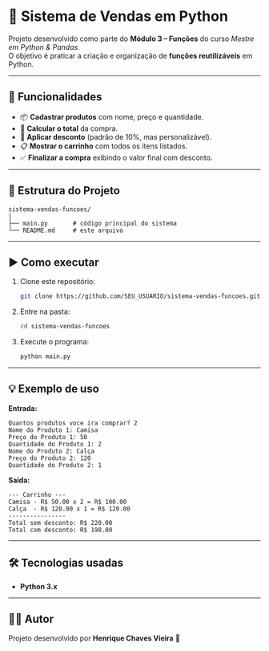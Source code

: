 # 🛒 Sistema de Vendas em Python

Projeto desenvolvido como parte do **Módulo 3 – Funções** do curso *Mestre em Python & Pandas*.  
O objetivo é praticar a criação e organização de **funções reutilizáveis** em Python.

---

## 📌 Funcionalidades
- 📦 **Cadastrar produtos** com nome, preço e quantidade.  
- 🧮 **Calcular o total** da compra.  
- 💸 **Aplicar desconto** (padrão de 10%, mas personalizável).  
- 📋 **Mostrar o carrinho** com todos os itens listados.  
- ✅ **Finalizar a compra** exibindo o valor final com desconto.

---

## 📂 Estrutura do Projeto
```
sistema-vendas-funcoes/
│
├── main.py       # código principal do sistema
└── README.md     # este arquivo
```

---

## ▶️ Como executar
1. Clone este repositório:
   ```bash
   git clone https://github.com/SEU_USUARIO/sistema-vendas-funcoes.git
   ```
2. Entre na pasta:
   ```bash
   cd sistema-vendas-funcoes
   ```
3. Execute o programa:
   ```bash
   python main.py
   ```

---

## 💡 Exemplo de uso

**Entrada:**
```
Quantos produtos voce ira comprar? 2
Nome do Produto 1: Camisa
Preço do Produto 1: 50
Quantidade do Produto 1: 2
Nome do Produto 2: Calça
Preço do Produto 2: 120
Quantidade do Produto 2: 1
```

**Saída:**
```
--- Carrinho ---
Camisa - R$ 50.00 x 2 = R$ 100.00
Calça  - R$ 120.00 x 1 = R$ 120.00
----------------
Total sem desconto: R$ 220.00
Total com desconto: R$ 198.00
```

---

## 🛠️ Tecnologias usadas
- **Python 3.x**

---

## 👨‍💻 Autor
Projeto desenvolvido por **Henrique Chaves Vieira** 🎯

